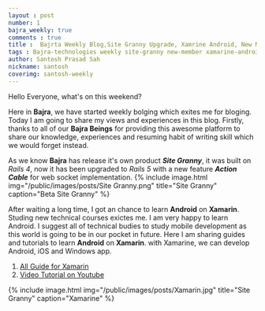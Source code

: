 ```yaml
---
layout : post
number: 1
bajra_weekly: true
comments : true
title :  Bajrta Weekly Blog,Site Granny Upgrade, Xamrine Android, New Member
tags : Bajra-technologies weekly site-granny new-member xamarine-android
author: Santosh Prasad Sah
nickname: santosh
coverimg: santosh-weekly
---
```


Hello Everyone, what's on this weekend?

Here in **Bajra**, we have started weekly bolging which exites me for bloging. Today I am going to share my views and experiences in this blog. Firstly, thanks to all of our **Bajra Beings** for providing this awesome platform to share our knowledge, experiences and resuming habit of writing skill which we would forget instead. 

As we know **Bajra** has release it's own product ***Site Granny***, it was built on *Rails 4*, now it has been upgraded to *Rails 5* with a new feature ***Action Cable*** for web socket implementation. 
{% include image.html
            img="/public/images/posts/Site Granny.png"
            title="Site Granny"
            caption="Beta Site Granny" %}

After waiting a long time, I got an chance to learn **Android** on **Xamarin**. Studing new technical courses exictes me. I am very happy to learn Android. I suggest all of technical budies to study mobile development as this world is going to be in our pocket in future. Here I am sharing guides and tutorials to learn **Android** on **Xamarin**. with Xamarine, we can develop Android, iOS and Windows app.

1. [All Guide for Xamarin](https://developer.xamarin.com/guides/)
2. [Video Tutorial on Youtube](https://www.youtube.com/playlist?list=PLCuRg51-gw5VqYchUekCqxUS9hEZkDf6l)

{% include image.html
            img="/public/images/posts/Xamarin.jpg"
            title="Site Granny"
            caption="Xamarine" %}
